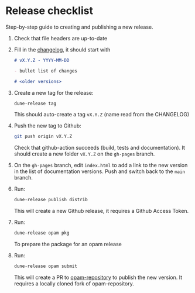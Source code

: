 # Release checklist

Step-by-step guide to creating and publishing a new release.

1. Check that file headers are up-to-date
2. Fill in the [changelog](./CHANGELOG.md), it should start with
   ```md
   # vX.Y.Z - YYYY-MM-DD

   - bullet list of changes

   # <older versions>
   ```

3. Create a new tag for the release:
   ```bash
   dune-release tag
   ```
   This should auto-create a tag `vX.Y.Z` (name read from the CHANGELOG)

4. Push the new tag to Github:
   ```bash
   git push origin vX.Y.Z
   ```
   Check that github-action succeeds (build, tests and documentation).
   It should create a new folder `vX.Y.Z` on the `gh-pages` branch.

5. On the `gh-pages` branch, edit `index.html` to add a link to the new version
   in the list of documentation versions. Push and switch back to the `main` branch.

6. Run:
   ```bash
   dune-release publish distrib
   ```
   This will create a new Github release, it requires a Github Access Token.

7. Run:
   ```bash
   dune-release opam pkg
   ```
   To prepare the package for an opam release

7. Run:
   ```bash
   dune-release opam submit
   ```
   This will create a PR to [opam-repository](https://github.com/ocaml/opam-repository)
   to publish the new version. It requires a locally cloned fork of opam-repository.
